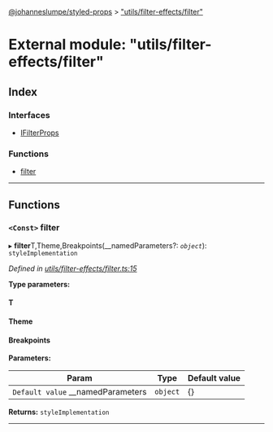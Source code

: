 [@johanneslumpe/styled-props](../README.md) > ["utils/filter-effects/filter"](../modules/_utils_filter_effects_filter_.md)

# External module: "utils/filter-effects/filter"

## Index

### Interfaces

* [IFilterProps](../interfaces/_utils_filter_effects_filter_.ifilterprops.md)

### Functions

* [filter](_utils_filter_effects_filter_.md#filter)

---

## Functions

<a id="filter"></a>

### `<Const>` filter

▸ **filter**T,Theme,Breakpoints(__namedParameters?: *`object`*): `styleImplementation`

*Defined in [utils/filter-effects/filter.ts:15](https://github.com/johanneslumpe/styled-props/blob/3abf398/src/utils/filter-effects/filter.ts#L15)*

**Type parameters:**

#### T 
#### Theme 
#### Breakpoints 
**Parameters:**

| Param | Type | Default value |
| ------ | ------ | ------ |
| `Default value` __namedParameters | `object` |  {} |

**Returns:** `styleImplementation`

___

